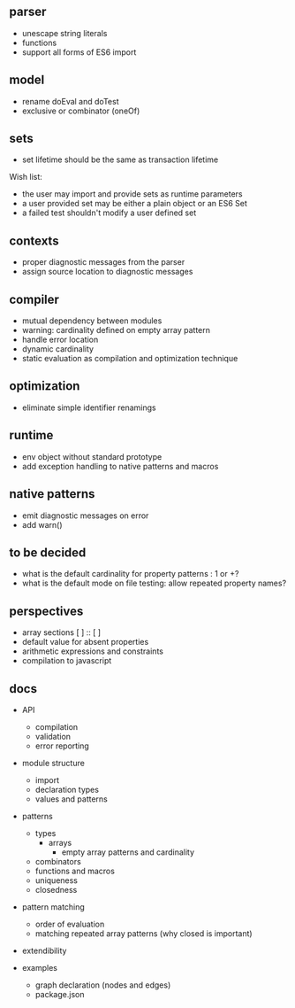 ## parser

- unescape string literals
- functions
- support all forms of ES6 import

## model

- rename doEval and doTest
- exclusive or combinator (oneOf)

## sets

- set lifetime should be the same as transaction lifetime

Wish list:
- the user may import and provide sets as runtime parameters
- a user provided set may be either a plain object or an ES6 Set
- a failed test shouldn't modify a user defined set

## contexts

- proper diagnostic messages from the parser
- assign source location to diagnostic messages

## compiler

- mutual dependency between modules
- warning: cardinality defined on empty array pattern
- handle error location
- dynamic cardinality
- static evaluation as compilation and optimization technique

## optimization

- eliminate simple identifier renamings

## runtime

- env object without standard prototype
- add exception handling to native patterns and macros

## native patterns

- emit diagnostic messages on error
- add warn()

## to be decided

- what is the default cardinality for property patterns : 1 or +?
- what is the default mode on file testing: allow repeated property names?

## perspectives

- array sections [ ] :: [ ]
- default value for absent properties
- arithmetic expressions and constraints
- compilation to javascript

## docs

- API
  - compilation
  - validation
  - error reporting

- module structure
  - import
  - declaration types
  - values and patterns


- patterns
  - types
    - arrays
      - empty array patterns and cardinality  
  - combinators
  - functions and macros
  - uniqueness
  - closedness

- pattern matching
  - order of evaluation
  - matching repeated array patterns (why closed is important)

- extendibility

- examples
  - graph declaration (nodes and edges)
  - package.json
